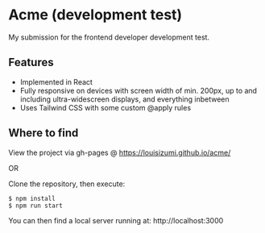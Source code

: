 # Acme (development test)

My submission for the frontend developer development test.

## Features

* Implemented in React
* Fully responsive on devices with screen width of min. 200px, up to and including ultra-widescreen displays, and everything inbetween
* Uses Tailwind CSS with some custom @apply rules

## Where to find

View the project via gh-pages @ https://louisizumi.github.io/acme/

OR

Clone the repository, then execute:

```
$ npm install
$ npm run start
```

You can then find a local server running at: http://localhost:3000
